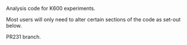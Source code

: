 Analysis code for K600 experiments.

Most users will only need to alter certain sections of the code as set-out below.

PR231 branch.
